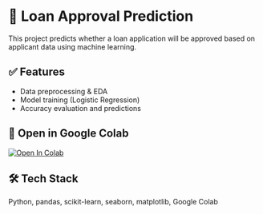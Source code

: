 
# 🏦 Loan Approval Prediction

This project predicts whether a loan application will be approved based on applicant data using machine learning.

## ✅ Features
- Data preprocessing & EDA
- Model training (Logistic Regression)
- Accuracy evaluation and predictions

## 🔗 Open in Google Colab
[![Open In Colab](https://colab.research.google.com/assets/colab-badge.svg)](https://colab.research.google.com/github/mayur3332/Projects/blob/main/Loan_Approval_Prediction.ipynb)

## 🛠️ Tech Stack
Python, pandas, scikit-learn, seaborn, matplotlib, Google Colab
